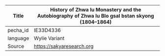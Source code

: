 |Title | History of Zhwa lu Monastery and the Autobiography of Zhwa lu Blo gsal bstan skyong (1804–1864) 
| --- | --- 
|pecha_id | IE33D4336
|language | Wylie Variant
|Source | https://sakyaresearch.org
